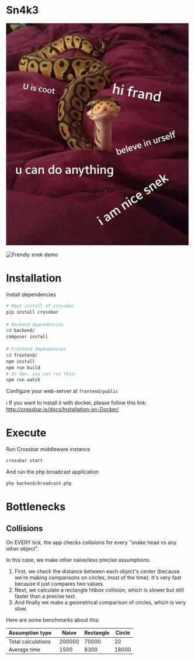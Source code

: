 Sn4k3
=====

![Frendly snek](snake.jpg)

![Frendly snek demo](sn4k3.gif)

# Installation

Install dependencies

```bash
# Root install of crossbar
pip install crossbar

# Backend dependencies
cd backend/
composer install

# Frontend dependencies
cd frontend/
npm install
npm run build
# In dev, you can run this:
npm run watch
```

Configure your web-server at `frontend/public`

:information_source: If you want to install it with docker, please follow this link:<br>
http://crossbar.io/docs/Installation-on-Docker/

# Execute

Run Crossbar middleware instance

```bash
crossbar start
```

And run the php broadcast application

```bash
php backend/broadcast.php
```

# Bottlenecks

## Collisions

On EVERY tick, the app checks collisions for every "snake head vs any other object".

In this case, we make other naive/less precise assumptions.

1. First, we check the distance between each object's center (because we're making comparisons on circles, most of the
 time). It's very fast because it just compares two values.
2. Next, we calculate a rectangle hitbox collision, which is slower but still faster than a precise text.
3. And finally we make a geometrical comparison of circles, which is very slow.

Here are some benchmarks about this:

| Assumption type    | Naive  | Rectangle | Circle |
| ------------------ | ------ | --------- | ------ |
| Total calculations | 200000 | 70000     | 20     |
| Average time       | 1500   | 8300      | 18000  |
